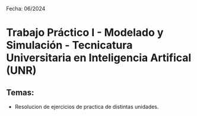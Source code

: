 Fecha: 06/2024

# Trabajo Práctico I - Modelado y Simulación - Tecnicatura Universitaria en Inteligencia Artifical (UNR)

## Temas:

* Resolucion de ejercicios de practica de distintas unidades.
